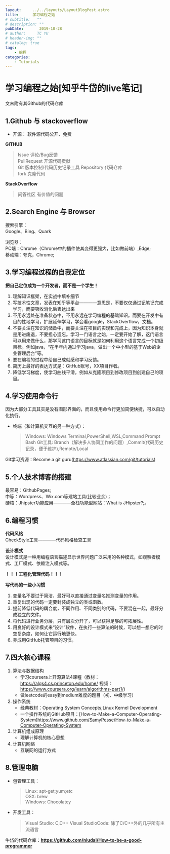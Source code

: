 ```yaml
---
layout:     ../../layouts/LayoutBlogPost.astro
title:      学习编程之始
# subtitle:   ""
# description: ""
pubDate:       2019-10-28
# author:     TC YU
# header-img: ""
# catalog: true
tags:
    - 编程
categories:
    - Tutorials
---
```



# 学习编程之始[知乎牛岱的live笔记]

文末附有其Github的代码仓库

## 1.Github 与 stackoverflow

* 开源： 软件源代码公开、免费

**GITHUB**  
> Issue 评论/Bug反馈  
> PullRequest 开源代码贡献  
> Git 版本控制/代码历史记录工具
> Repository 代码仓库  
> fork 克隆代码

**StackOverflow**
> 问答社区
> 有价值的问题


## 2.Search Engine 与 Browser  

搜索引擎：  
Google、Bing、Quark

浏览器：  
PC端：Chrome（Chrome中的插件使其变得更强大，比如做前端）,Edge;  
移动端：夸克，Chrome;

## 3.学习编程过程的自我定位

**把自己定位成为一个开发者，而不是一个学生！**

1. 理解知识框架，在实战中填补细节
2. 写技术性文章，发表在知乎等平台————意思是，不要仅仅通过记笔记完成学习，而要吸收消化后表达出来
3. 不用永远处在准备状态中，不用永远在学习编程的基础知识。而要在开发中有目的性地学习，扩展延伸学习，学会看google，StackOverflow，文档。  
4. 不要关注在知识的储备中，而要关注在项目的实现和完成上，因为知识本身就是用进废退，不要担心遗忘。学习一门语言之始，一定要开始了解，这门语言可以用来做什么，那学习这门语言的目标就是如何利用这个语言完成一个初级目标。例如java，“在半年内通过学习java，做出一个中小型的基于Web的企业管理后台”等。  
5. 要在编程的过程中给自己成就感和学习反馈。
6. 简历上最好的表达方式是：GitHub账号，XX项目作者。
7. 降低学习梯度，使学习曲线平滑，例如从克隆项目到修改项目到创建自己的项目。

## 4.学习使用命令行  

因为大部分工具其实是没有图形界面的，而且使用命令行更加简便快捷，可以自动化执行。

* 终端（和计算机交互的另一种方式）：  
  > Windows: Windows Terminal,PowerShell,WSL,Command Prompt  
  > Bash
  > Git工具: Branch（解决多人协同工作的问题）,Commit(代码历史记录，便于维护),Remote/Local

Git学习资源：Become a git guru(https://www.atlassian.com/git/tutorials)


## 5.个人技术博客的搭建

最容易：GithubPages;  
中等：Wordpress、Wix.com等建站工具(比较业余)；  
硬核：Jhipster功能应用————全栈功能型网站：What is JHipster?;。

## 6.编程习惯

**代码风格**  
CheckStyle工具————代码风格检查工具

**设计模式**  
设计模式是一种用编程语言描述显示世界问题广泛采用的各种模式，如观察者模式、工厂模式、依赖注入模式等。

**！！！工程化管理代码！！！**

**写代码的一些小习惯**  
1. 变量名不要过于简洁，最好可以直接通过变量名推测变量的作用。
2. 重复出现的代码一定要封装成独立的类或函数。
3. 提前降低代码的耦合度，不同作用、不同类别的代码，不要混在一起，最好分成独立的文件。
4. 将代码进行业务分层，只有层次分开了，可以获得足够的可拓展性。
5. 用良好的设计模式来“设计”软件，在执行一些算法的时候，可以想一想它的时空复杂度，如何让它运行地更快。
6. 养成用GitHub托管项目的习惯。


## 7.四大核心课程

1. 算法与数据结构
   * 学习coursera上开源算法4课程（教材：https://algs4.cs.princeton.edu/home/ 视频：https://www.coursera.org/learn/algorithms-part1/)
   * 做leetcode的easy到medium难度的题目（初、中级学习）
2. 操作系统  
   * 经典教材：Operating System Concepts;Linux Kernel Development
   * 一个操作系统的GitHub项目：[How-to-Make-a-Computer-Operating-System]https://www.github.com/SamyPesse/How-to-Make-a-Computer-Operating-System
3. 计算机组成原理  
   * 理解计算机的核心思想
4. 计算机网络  
   * 互联网的运行方式

## 8.管理电脑

* 包管理工具：
  > Linux: apt-get;yum;etc  
  > OSX: brew  
  > Windows: Chocolatey
* 开发工具：  
  > Visual Studio: C,C++
  > Visual StudioCode: 除了C/C++外的几乎所有主流语言


牛岱的代码仓库：**https://github.com/niudai/How-to-be-a-good-programmer**

